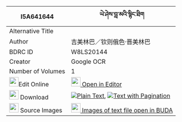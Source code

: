 |I5A641644|ཡེ་ཤེས་བླ་མའི་སྙིང་ཐིག 
| --- | --- 
|Alternative Title |
|Author| 吉美林巴／钦则俄色·晋美林巴
|BDRC ID | W8LS20144
|Creator | Google OCR
|Number of Volumes| 1
|<img width="25" src="https://img.icons8.com/color/25/000000/edit-property.png">Edit Online| [<img width="25" src="https://avatars.githubusercontent.com/u/45091458?s=200&v=4"> Open in Editor](http://editor.openpecha.org/I5A641644)
|<img width="25" src="https://img.icons8.com/fluent/48/000000/download-2.png"/>  Download | [![](https://img.icons8.com/color/20/000000/txt.png)Plain Text](https://github.com/Openpecha/I5A641644/releases/download/v1/yeshe_lama_i_nyingtik_plain_I5A641644.zip), [![](https://img.icons8.com/color/20/000000/txt.png)Text with Pagination](https://github.com/Openpecha/I5A641644/releases/download/v1/yeshe_lama_i_nyingtik_pages_I5A641644.zip)
|<img width="25" src="https://img.icons8.com/plasticine/100/000000/pictures-folder.png"/>  Source Images | [<img width="25" src="https://library.bdrc.io/icons/BUDA-small.svg"> Images of text file open in BUDA](https://library.bdrc.io/show/bdr:W8LS20144)